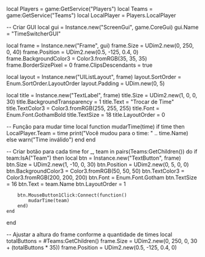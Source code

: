 local Players = game:GetService("Players")
local Teams = game:GetService("Teams")
local LocalPlayer = Players.LocalPlayer

-- Criar GUI
local gui = Instance.new("ScreenGui", game.CoreGui)
gui.Name = "TimeSwitcherGUI"

local frame = Instance.new("Frame", gui)
frame.Size = UDim2.new(0, 250, 0, 40)
frame.Position = UDim2.new(0.5, -125, 0.4, 0)
frame.BackgroundColor3 = Color3.fromRGB(35, 35, 35)
frame.BorderSizePixel = 0
frame.ClipsDescendants = true

local layout = Instance.new("UIListLayout", frame)
layout.SortOrder = Enum.SortOrder.LayoutOrder
layout.Padding = UDim.new(0, 5)

local title = Instance.new("TextLabel", frame)
title.Size = UDim2.new(1, 0, 0, 30)
title.BackgroundTransparency = 1
title.Text = "Trocar de Time"
title.TextColor3 = Color3.fromRGB(255, 255, 255)
title.Font = Enum.Font.GothamBold
title.TextSize = 18
title.LayoutOrder = 0

-- Função para mudar time
local function mudarTime(time)
    if time then
        LocalPlayer.Team = time
        print("Você mudou para o time: " .. time.Name)
    else
        warn("Time inválido")
    end
end

-- Criar botão para cada time
for _, team in pairs(Teams:GetChildren()) do
    if team:IsA("Team") then
        local btn = Instance.new("TextButton", frame)
        btn.Size = UDim2.new(1, -10, 0, 30)
        btn.Position = UDim2.new(0, 5, 0, 0)
        btn.BackgroundColor3 = Color3.fromRGB(50, 50, 50)
        btn.TextColor3 = Color3.fromRGB(200, 200, 200)
        btn.Font = Enum.Font.Gotham
        btn.TextSize = 16
        btn.Text = team.Name
        btn.LayoutOrder = 1

        btn.MouseButton1Click:Connect(function()
            mudarTime(team)
        end)
    end
end

-- Ajustar a altura do frame conforme a quantidade de times
local totalButtons = #Teams:GetChildren()
frame.Size = UDim2.new(0, 250, 0, 30 + (totalButtons * 35))
frame.Position = UDim2.new(0.5, -125, 0.4, 0)
